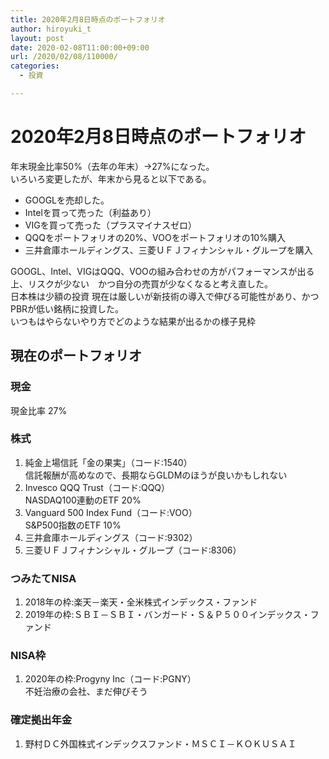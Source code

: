 ```yaml
---
title: 2020年2月8日時点のポートフォリオ
author: hiroyuki_t
layout: post
date: 2020-02-08T11:00:00+09:00
url: /2020/02/08/110000/
categories:
  - 投資

---
```


# 2020年2月8日時点のポートフォリオ
年末現金比率50%（去年の年末）→27%になった。  
いろいろ変更したが、年末から見ると以下である。  
- GOOGLを売却した。  
- Intelを買って売った（利益あり）
- VIGを買って売った（プラスマイナスゼロ）
- QQQをポートフォリオの20%、VOOをポートフォリオの10%購入
- 三井倉庫ホールディングス、三菱ＵＦＪフィナンシャル・グループを購入

GOOGL、Intel、VIGはQQQ、VOOの組み合わせの方がパフォーマンスが出る上、リスクが少ない　かつ自分の売買が少なくなると考え直した。  
日本株は少額の投資 現在は厳しいが新技術の導入で伸びる可能性があり、かつ　PBRが低い銘柄に投資した。  
いつもはやらないやり方でどのような結果が出るかの様子見枠

## 現在のポートフォリオ

### 現金
現金比率 27%

### 株式
1. 純金上場信託「金の果実」（コード:1540）  
信託報酬が高めなので、長期ならGLDMのほうが良いかもしれない
1. Invesco QQQ Trust（コード:QQQ）  
NASDAQ100連動のETF 20%
1. Vanguard 500 Index Fund（コード:VOO）  
S&P500指数のETF 10%
1. 三井倉庫ホールディングス（コード:9302）  
1. 三菱ＵＦＪフィナンシャル・グループ（コード:8306）  


### つみたてNISA
1. 2018年の枠:楽天－楽天・全米株式インデックス・ファンド
1. 2019年の枠:ＳＢＩ－ＳＢＩ・バンガード・Ｓ＆Ｐ５００インデックス・ファンド

### NISA枠
1. 2020年の枠:Progyny Inc（コード:PGNY）  
不妊治療の会社、まだ伸びそう

### 確定拠出年金
1. 野村ＤＣ外国株式インデックスファンド・ＭＳＣＩ－ＫＯＫＵＳＡＩ
